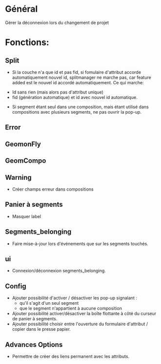 # Général
Gérer la déconnexion lors du changement de projet

# Fonctions:
## Split
* Si la couche n'a que id et pas fid, si fomulaire d'attribut accorde automatiquement nouvel id,
splitmanager ne marche pas, car feature added est le nouvel id accordé automatiquement.
Ce qui marche:
- Id sans rien (mais alors pas d'attribut unique)
- fid (génération automatique) et id avec nouvel id automatique.

* Si segment étant seul dans une composition, mais étant utilisé dans compositions avec plusieurs segments, ne pas ouvrir la pop-up.
## Error

## GeomonFly

## GeomCompo

## Warning
* Créer champs erreur dans compositions

## Panier à segments
* Masquer label

## Segments_belonging
* Faire mise-à-jour lors d'événements que sur les segments touchés.

## ui
* Connexion/déconnexion segments_belonging.

## Config
* Ajouter possibilité d'activer / désactiver les pop-up signalant :
  - qu'il s'agit d'un seul segment
  - que le segment n'appartient à aucune composition
* Ajouter possibilité activer/désactiver la boîte flottante à côté du curseur de panier à segments.
* Ajouter possibilité choisir entre l'ouverture du formulaire d'attribut / copier dans le presse papier.

## Advances Options
* Permettre de créer des liens permanent avec les attributs.
